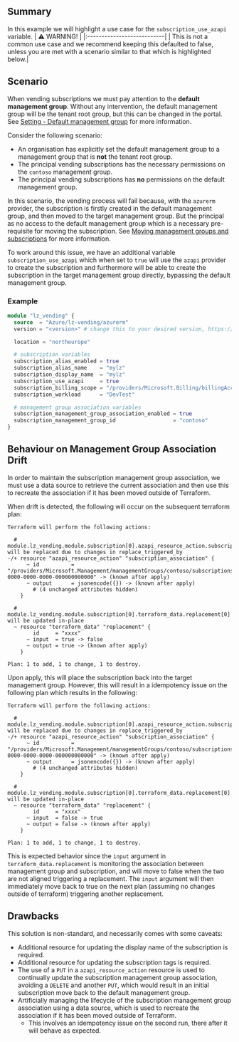 <!-- markdownlint-disable MD041 -->
## Summary

In this example we will highlight a use case for the `subscription_use_azapi` variable.
| :warning: WARNING!          |
|:---------------------------|
| This is not a common use case and we recommend keeping this defaulted to false, unless you are met with a scenario similar to that which is highlighted below.|

## Scenario

When vending subscriptions we must pay attention to the **default management group**. Without any intervention, the default management group will be the tenant root group, but this can be changed in the portal.
See [Setting - Default management group](https://learn.microsoft.com/en-us/azure/governance/management-groups/how-to/protect-resource-hierarchy#setting---default-management-group) for more information.

Consider the following scenario:

- An organisation has explicitly set the default management group to a management group that is **not** the tenant root group.
- The principal vending subscriptions has the necessary permissions on the `contoso` management group.
- The principal vending subscriptions has **no** permissions on the default management group.

In this scenario, the vending process will fail because, with the `azurerm` provider, the subscription is firstly created in the default management group, and then moved to the target management group. But the principal as no access to the default management group which is a necessary pre-requisite for moving the subscription.
See [Moving management groups and subscriptions](https://learn.microsoft.com/en-us/azure/governance/management-groups/overview#moving-management-groups-and-subscriptions) for more information.

To work around this issue, we have an additional variable `subscription_use_azapi` which when set to `true` will use the `azapi` provider to create the subscription and furthermore will be able to create the subscription in the target management group directly, bypassing the default management group.

### Example

```terraform
module "lz_vending" {
  source  = "Azure/lz-vending/azurerm"
  version = "<version>" # change this to your desired version, https://www.terraform.io/language/expressions/version-constraints

  location = "northeurope"

  # subscription variables
  subscription_alias_enabled = true
  subscription_alias_name    = "mylz"
  subscription_display_name  = "mylz"
  subscription_use_azapi     = true
  subscription_billing_scope = "/providers/Microsoft.Billing/billingAccounts/1234567/enrollmentAccounts/123456"
  subscription_workload      = "DevTest"

  # management group association variables
  subscription_management_group_association_enabled = true
  subscription_management_group_id                  = "contoso"
}
```

## Behaviour on Management Group Association Drift

In order to maintain the subscription management group association, we must use a data source to retrieve the current association and then use this to recreate the association if it has been moved outside of Terraform.

When drift is detected, the following will occur on the subsequent terraform plan:

```text
Terraform will perform the following actions:

  # module.lz_vending.module.subscription[0].azapi_resource_action.subscription_association[0] will be replaced due to changes in replace_triggered_by
-/+ resource "azapi_resource_action" "subscription_association" {
      ~ id          = "/providers/Microsoft.Management/managementGroups/contoso/subscriptions/00000000-0000-0000-0000-000000000000" -> (known after apply)
      ~ output      = jsonencode({}) -> (known after apply)
        # (4 unchanged attributes hidden)
    }

  # module.lz_vending.module.subscription[0].terraform_data.replacement[0] will be updated in-place
  ~ resource "terraform_data" "replacement" {
        id     = "xxxx"
      ~ input  = true -> false
      ~ output = true -> (known after apply)
    }

Plan: 1 to add, 1 to change, 1 to destroy.
```

Upon apply, this will place the subscription back into the target management group. However, this will result in a idempotency issue on the following plan which results in the following:

```text
Terraform will perform the following actions:

  # module.lz_vending.module.subscription[0].azapi_resource_action.subscription_association[0] will be replaced due to changes in replace_triggered_by
-/+ resource "azapi_resource_action" "subscription_association" {
      ~ id          = "/providers/Microsoft.Management/managementGroups/contoso/subscriptions/00000000-0000-0000-0000-000000000000" -> (known after apply)
      ~ output      = jsonencode({}) -> (known after apply)
        # (4 unchanged attributes hidden)
    }

  # module.lz_vending.module.subscription[0].terraform_data.replacement[0] will be updated in-place
  ~ resource "terraform_data" "replacement" {
        id     = "xxxx"
      ~ input  = false -> true
      ~ output = false -> (known after apply)
    }

Plan: 1 to add, 1 to change, 1 to destroy.
```

This is expected behavior since the `input` argument in `terraform_data.replacement` is monitoring the association between management group and subscription, and will move to false when the two are not aligned triggering a replacement.
The `input` argument will then immediately move back to true on the next plan (assuming no changes outside of terraform) triggering another replacement.

## Drawbacks

This solution is non-standard, and necessarily comes with some caveats:

- Additional resource for updating the display name of the subscription is required.
- Additional resource for updating the subscription tags is required.
- The use of a `PUT` in a `azapi_resource_action` resource is used to continually update the subscription management group association, avoiding a `DELETE` and another `PUT`, which would result in an initial subscription move back to the default management group.
- Artificially managing the lifecycle of the subscription management group association using a data source, which is used to recreate the association if it has been moved outside of Terraform.
  - This involves an idempotency issue on the second run, there after it will behave as expected.
